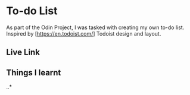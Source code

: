 # To-do List

As part of the Odin Project, I was tasked with creating my own to-do list.
Inspired by [https://en.todoist.com/] Todoist design and layout.


## Live Link


## Things I learnt

..* 
